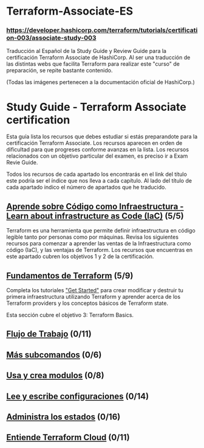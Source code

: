 # Terraform-Associate-ES  
### https://developer.hashicorp.com/terraform/tutorials/certification-003/associate-study-003
Traducción al Español de la Study Guide y Review Guide para la certificación Terraform Associate de HashiCorp.
Al ser una traducción de las distintas webs que facilita Terraform para realizar este "curso" de preparación, se repite bastante contenido. 

(Todas las imágenes pertenecen a la documentación oficial de HashiCorp.)

# Study Guide - Terraform Associate certification

Esta guía lista los recursos que debes estudiar si estás preparandote para la certificación Terraform Associate. Los recursos aparecen en orden de dificultad para que progreses conforme avanzas en la lista. Los recursos relacionados con un objetivo particular del examen, es preciso ir a Exam Revie Guide. 

Todos los recursos de cada apartado los encontrarás en el link del título este podría ser el índice que nos lleva a cada capítulo. Al lado del título de cada apartado indico el número de apartados que he traducido. 

## [Aprende sobre Código como Infraestructura - Learn about infrastructure as Code (IaC)](Learn_about_infrastructure_as_Code.md)  (5/5)
Terraform es una herramienta que permite definir infraestructura en código legible tanto por personas como por máquinas. Revisa los siguientes recursos para comenzar a aprender las ventas de la Infraestructura como código (IaC), y las ventajas de Terraform.
Los recursos que encuentras en este apartado cubren los objetivos 1 y 2 de la certificación. 

## [Fundamentos de Terraform](Review_Terraform_fundamentals.md) (5/9)
Completa los tutoriales ["Get Started"](https://developer.hashicorp.com/terraform/tutorials/aws-get-started) para crear modificar y destruir tu primera infraestructura utilizando Terraform y aprender acerca de los Terraform providers y los conceptos básicos de Terraform state.

Esta sección cubre el objetivo 3: Terraform Basics.

## [Flujo de Trabajo](.md) (0/11)

## [Más subcomandos](.md) (0/6)

## [Usa y crea modulos](.md) (0/8)

## [Lee y escribe configuraciones](.md) (0/14)

## [Administra los estados](.md) (0/16)

## [Entiende Terraform Cloud](.md) (0/11)

